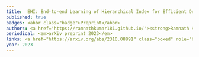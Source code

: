 ```yaml
---
title: 	EHI: End-to-end Learning of Hierarchical Index for Efficient Dense Retrieval
published: true
badges: <abbr class="badge">Preprint</abbr>
authors: <a href="https://ramnathkumar181.github.io/"><strong>Ramnath Kumar</strong></a>, <a href="http://anshulmittal.org/">Anshul Mittal</a>, <a href="https://nilesh2797.github.io/">Nilesh Gupta</a>, <a href="https://homes.cs.washington.edu/~kusupati/">Aditya Kusupati</a>, <a href="https://www.cs.utexas.edu/~inderjit/">Inderjit S. Dhillon</a>, and <a href="https://www.prateekjain.org/">Prateek Jain</a>.
periodical: <em>arXiv preprint 2023</em>
links: <a href="https://arxiv.org/abs/2310.08891" class="boxed" role="button" target="_blank">PDF</a>
year: 2023
---
```

